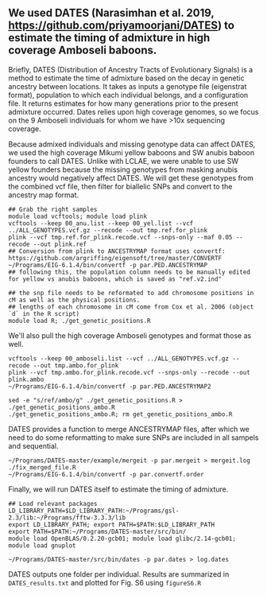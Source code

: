 
## We used DATES (Narasimhan et al. 2019, https://github.com/priyamoorjani/DATES) to estimate the timing of admixture in high coverage Amboseli baboons. 

Briefly, DATES (Distribution of Ancestry Tracts of Evolutionary Signals) is a method to estimate the time of admixture based on the decay in genetic ancestry between locations. It takes as inputs a genotype file (eigenstrat format), population to which each individual belongs, and a configuration file. It returns estimates for how many generations prior to the present admixture occurred. Dates relies upon high coverage genomes, so we focus on the 9 Amboseli individuals for whom we have >10x sequencing coverage.  


Because admixed individuals and missing genotype data can affect DATES, we used the high coverage Mikumi yellow baboons and SW anubis baboon founders to call DATES. Unlike with LCLAE, we were unable to use SW yellow founders because the missing genotypes from masking anubis ancestry would negatively affect DATES. We will get these genotypes from the combined vcf file, then filter for biallelic SNPs and convert to the ancestry map format.  

```console 
## Grab the right samples 
module load vcftools; module load plink
vcftools --keep 00_anu.list --keep 00_yel.list --vcf ../ALL_GENOTYPES.vcf.gz --recode --out tmp.ref.for_plink
plink --vcf tmp.ref.for_plink.recode.vcf --snps-only --maf 0.05 --recode --out plink.ref 
## Conversion from plink to ANCESTRYMAP format uses convertf: https://github.com/argriffing/eigensoft/tree/master/CONVERTF
~/Programs/EIG-6.1.4/bin/convertf -p par.PED.ANCESTRYMAP
## following this, the population column needs to be manually edited for yellow vs anubis baboons, which is saved as "ref.v2.ind"

## the snp file needs to be reformated to add chromosome positions in cM as well as the physical positions. 
## lengths of each chromosome in cM come from Cox et al. 2006 (object `d` in the R script)
module load R; ./get_genetic_positions.R

```

We'll also pull the high coverage Amboseli genotypes and format those as well. 

```console
vcftools --keep 00_amboseli.list --vcf ../ALL_GENOTYPES.vcf.gz --recode --out tmp.ambo.for_plink
plink --vcf tmp.ambo.for_plink.recode.vcf --snps-only --recode --out plink.ambo 
~/Programs/EIG-6.1.4/bin/convertf -p par.PED.ANCESTRYMAP2

sed -e "s/ref/ambo/g" ./get_genetic_positions.R > ./get_genetic_positions_ambo.R
./get_genetic_positions_ambo.R; rm get_genetic_positions_ambo.R

```

DATES provides a function to merge ANCESTRYMAP files, after which we need to do some reformatting to make sure SNPs are included in all sampels and sequential. 

```console
~/Programs/DATES-master/example/mergeit -p par.mergeit > mergeit.log 
./fix_merged_file.R
~/Programs/EIG-6.1.4/bin/convertf -p par.convertf.order
```

Finally, we will run DATES itself to estimate the timing of admixture. 

```console
## Load relevant packages
LD_LIBRARY_PATH=$LD_LIBRARY_PATH:~/Programs/gsl-2.3/lib:~/Programs/fftw-3.3.3/lib
export LD_LIBRARY_PATH; export PATH=$PATH:$LD_LIBRARY_PATH
export PATH=$PATH:~/Programs/DATES-master/src/bin/
module load OpenBLAS/0.2.20-gcb01; module load glibc/2.14-gcb01; module load gnuplot 

~/Programs/DATES-master/src/bin/dates -p par.dates > log.dates 
```

DATES outputs one folder per individual. Results are summarized in `DATES_results.txt` and plotted for Fig. S6 using `figureS6.R`
